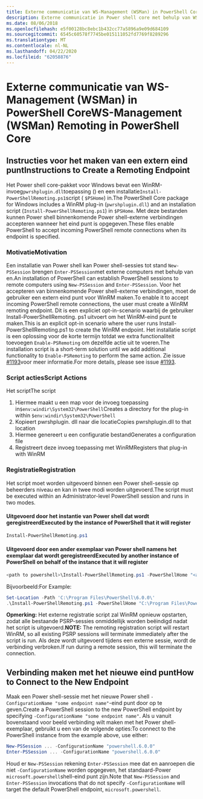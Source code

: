 ```yaml
---
title: Externe communicatie van WS-Management (WSMan) in PowerShell Core
description: Externe communicatie in Power shell core met behulp van WSMan
ms.date: 08/06/2018
ms.openlocfilehash: e5f00128bc8ebc1b432cc77a5896a9e09d684109
ms.sourcegitcommit: 6545c60578f7745be015111052fd7769f8289296
ms.translationtype: MT
ms.contentlocale: nl-NL
ms.lasthandoff: 04/22/2020
ms.locfileid: "62058876"
---
```

# <a name="ws-management-wsman-remoting-in-powershell-core"></a><span data-ttu-id="5a49a-103">Externe communicatie van WS-Management (WSMan) in PowerShell Core</span><span class="sxs-lookup"><span data-stu-id="5a49a-103">WS-Management (WSMan) Remoting in PowerShell Core</span></span>

## <a name="instructions-to-create-a-remoting-endpoint"></a><span data-ttu-id="5a49a-104">Instructies voor het maken van een extern eind punt</span><span class="sxs-lookup"><span data-stu-id="5a49a-104">Instructions to Create a Remoting Endpoint</span></span>

<span data-ttu-id="5a49a-105">Het Power shell core-pakket voor Windows bevat een WinRM-invoeg`pwrshplugin.dll`toepassing () en een installatie`Install-PowerShellRemoting.ps1`script ( `$PSHome`) in.</span><span class="sxs-lookup"><span data-stu-id="5a49a-105">The PowerShell Core package for Windows includes a WinRM plug-in (`pwrshplugin.dll`) and an installation script (`Install-PowerShellRemoting.ps1`) in `$PSHome`.</span></span>
<span data-ttu-id="5a49a-106">Met deze bestanden kunnen Power shell binnenkomende Power shell-externe verbindingen accepteren wanneer het eind punt is opgegeven.</span><span class="sxs-lookup"><span data-stu-id="5a49a-106">These files enable PowerShell to accept incoming PowerShell remote connections when its endpoint is specified.</span></span>

### <a name="motivation"></a><span data-ttu-id="5a49a-107">Motivatie</span><span class="sxs-lookup"><span data-stu-id="5a49a-107">Motivation</span></span>

<span data-ttu-id="5a49a-108">Een installatie van Power shell kan Power shell-sessies tot stand `New-PSSession` brengen `Enter-PSSession`met externe computers met behulp van en.</span><span class="sxs-lookup"><span data-stu-id="5a49a-108">An installation of PowerShell can establish PowerShell sessions to remote computers using `New-PSSession` and `Enter-PSSession`.</span></span>
<span data-ttu-id="5a49a-109">Voor het accepteren van binnenkomende Power shell-externe verbindingen, moet de gebruiker een extern eind punt voor WinRM maken.</span><span class="sxs-lookup"><span data-stu-id="5a49a-109">To enable it to accept incoming PowerShell remote connections, the user must create a WinRM remoting endpoint.</span></span>
<span data-ttu-id="5a49a-110">Dit is een expliciet opt-in-scenario waarbij de gebruiker Install-PowerShellRemoting. ps1 uitvoert om het WinRM-eind punt te maken.</span><span class="sxs-lookup"><span data-stu-id="5a49a-110">This is an explicit opt-in scenario where the user runs Install-PowerShellRemoting.ps1 to create the WinRM endpoint.</span></span>
<span data-ttu-id="5a49a-111">Het installatie script is een oplossing voor de korte termijn totdat we extra functionaliteit toevoegen `Enable-PSRemoting` om dezelfde actie uit te voeren.</span><span class="sxs-lookup"><span data-stu-id="5a49a-111">The installation script is a short-term solution until we add additional functionality to `Enable-PSRemoting` to perform the same action.</span></span>
<span data-ttu-id="5a49a-112">Zie issue [#1193](https://github.com/PowerShell/PowerShell/issues/1193)voor meer informatie.</span><span class="sxs-lookup"><span data-stu-id="5a49a-112">For more details, please see issue [#1193](https://github.com/PowerShell/PowerShell/issues/1193).</span></span>

### <a name="script-actions"></a><span data-ttu-id="5a49a-113">Script acties</span><span class="sxs-lookup"><span data-stu-id="5a49a-113">Script Actions</span></span>

<span data-ttu-id="5a49a-114">Het script</span><span class="sxs-lookup"><span data-stu-id="5a49a-114">The script</span></span>

1. <span data-ttu-id="5a49a-115">Hiermee maakt u een map voor de invoeg toepassing in`$env:windir\System32\PowerShell`</span><span class="sxs-lookup"><span data-stu-id="5a49a-115">Creates a directory for the plug-in within `$env:windir\System32\PowerShell`</span></span>
1. <span data-ttu-id="5a49a-116">Kopieert pwrshplugin. dll naar die locatie</span><span class="sxs-lookup"><span data-stu-id="5a49a-116">Copies pwrshplugin.dll to that location</span></span>
1. <span data-ttu-id="5a49a-117">Hiermee genereert u een configuratie bestand</span><span class="sxs-lookup"><span data-stu-id="5a49a-117">Generates a configuration file</span></span>
1. <span data-ttu-id="5a49a-118">Registreert deze invoeg toepassing met WinRM</span><span class="sxs-lookup"><span data-stu-id="5a49a-118">Registers that plug-in with WinRM</span></span>

### <a name="registration"></a><span data-ttu-id="5a49a-119">Registratie</span><span class="sxs-lookup"><span data-stu-id="5a49a-119">Registration</span></span>

<span data-ttu-id="5a49a-120">Het script moet worden uitgevoerd binnen een Power shell-sessie op beheerders niveau en kan in twee modi worden uitgevoerd.</span><span class="sxs-lookup"><span data-stu-id="5a49a-120">The script must be executed within an Administrator-level PowerShell session and runs in two modes.</span></span>

#### <a name="executed-by-the-instance-of-powershell-that-it-will-register"></a><span data-ttu-id="5a49a-121">Uitgevoerd door het instantie van Power shell dat wordt geregistreerd</span><span class="sxs-lookup"><span data-stu-id="5a49a-121">Executed by the instance of PowerShell that it will register</span></span>

```powershell
Install-PowerShellRemoting.ps1
```

#### <a name="executed-by-another-instance-of-powershell-on-behalf-of-the-instance-that-it-will-register"></a><span data-ttu-id="5a49a-122">Uitgevoerd door een ander exemplaar van Power shell namens het exemplaar dat wordt geregistreerd</span><span class="sxs-lookup"><span data-stu-id="5a49a-122">Executed by another instance of PowerShell on behalf of the instance that it will register</span></span>

```powershell
<path to powershell>\Install-PowerShellRemoting.ps1 -PowerShellHome "<absolute path to the instance's $PSHOME>"
```

<span data-ttu-id="5a49a-123">Bijvoorbeeld:</span><span class="sxs-lookup"><span data-stu-id="5a49a-123">For Example:</span></span>

```powershell
Set-Location -Path 'C:\Program Files\PowerShell\6.0.0\'
.\Install-PowerShellRemoting.ps1 -PowerShellHome "C:\Program Files\PowerShell\6.0.0\"
```

<span data-ttu-id="5a49a-124">**Opmerking:** Het externe registratie script zal WinRM opnieuw opstarten, zodat alle bestaande PSRP-sessies onmiddellijk worden beëindigd nadat het script is uitgevoerd.</span><span class="sxs-lookup"><span data-stu-id="5a49a-124">**NOTE:** The remoting registration script will restart WinRM, so all existing PSRP sessions will terminate immediately after the script is run.</span></span> <span data-ttu-id="5a49a-125">Als deze wordt uitgevoerd tijdens een externe sessie, wordt de verbinding verbroken.</span><span class="sxs-lookup"><span data-stu-id="5a49a-125">If run during a remote session, this will terminate the connection.</span></span>

## <a name="how-to-connect-to-the-new-endpoint"></a><span data-ttu-id="5a49a-126">Verbinding maken met het nieuwe eind punt</span><span class="sxs-lookup"><span data-stu-id="5a49a-126">How to Connect to the New Endpoint</span></span>

<span data-ttu-id="5a49a-127">Maak een Power shell-sessie met het nieuwe Power shell `-ConfigurationName "some endpoint name"`-eind punt door op te geven.</span><span class="sxs-lookup"><span data-stu-id="5a49a-127">Create a PowerShell session to the new PowerShell endpoint by specifying `-ConfigurationName "some endpoint name"`.</span></span> <span data-ttu-id="5a49a-128">Als u vanuit bovenstaand voor beeld verbinding wilt maken met het Power shell-exemplaar, gebruikt u een van de volgende opties:</span><span class="sxs-lookup"><span data-stu-id="5a49a-128">To connect to the PowerShell instance from the example above, use either:</span></span>

```powershell
New-PSSession ... -ConfigurationName "powershell.6.0.0"
Enter-PSSession ... -ConfigurationName "powershell.6.0.0"
```

<span data-ttu-id="5a49a-129">Houd er `New-PSSession` rekening `Enter-PSSession` mee dat en aanroepen die niet `-ConfigurationName` worden opgegeven, het standaard-Power `microsoft.powershell`shell-eind punt zijn.</span><span class="sxs-lookup"><span data-stu-id="5a49a-129">Note that `New-PSSession` and `Enter-PSSession` invocations that do not specify `-ConfigurationName` will target the default PowerShell endpoint, `microsoft.powershell`.</span></span>